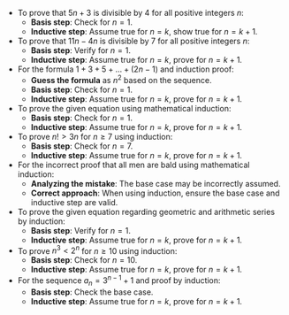 - To prove that $5n + 3$ is divisible by $4$ for all positive integers $n$:
    - **Basis step**: Check for $n=1$.
    - **Inductive step**: Assume true for $n=k$, show true for $n=k+1$.
- To prove that $11n - 4n$ is divisible by $7$ for all positive integers $n$:
    - **Basis step**: Verify for $n=1$.
    - **Inductive step**: Assume true for $n=k$, prove for $n=k+1$.
- For the formula $1 + 3 + 5 + \ldots + (2n - 1)$ and induction proof:
    - **Guess the formula** as $n^2$ based on the sequence.
    - **Basis step**: Check for $n=1$.
    - **Inductive step**: Assume true for $n=k$, prove for $n=k+1$.
- To prove the given equation using mathematical induction:
    - **Basis step**: Check for $n=1$.
    - **Inductive step**: Assume true for $n=k$, prove for $n=k+1$.
- To prove $n! > 3n$ for $n\geq 7$ using induction:
    - **Basis step**: Check for $n=7$.
    - **Inductive step**: Assume true for $n=k$, prove for $n=k+1$.
- For the incorrect proof that all men are bald using mathematical induction:
    - **Analyzing the mistake**: The base case may be incorrectly assumed.
    - **Correct approach**: When using induction, ensure the base case and inductive step are valid.
- To prove the given equation regarding geometric and arithmetic series by induction:
    - **Basis step**: Verify for $n=1$.
    - **Inductive step**: Assume true for $n=k$, prove for $n=k+1$.
- To prove $n^3 < 2^n$ for $n\geq 10$ using induction:
    - **Basis step**: Check for $n=10$.
    - **Inductive step**: Assume true for $n=k$, prove for $n=k+1$.
- For the sequence $a_n = 3^{n-1} + 1$ and proof by induction:
    - **Basis step**: Check the base case.
    - **Inductive step**: Assume true for $n=k$, prove for $n=k+1$.